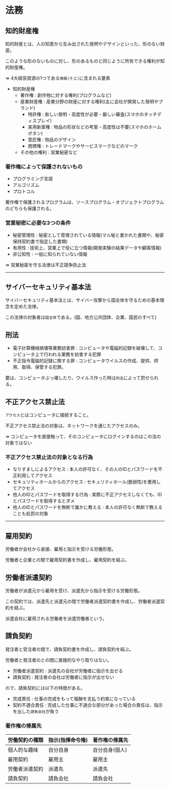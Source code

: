 # 法務

## 知的財産権

知的財産とは、人の知恵から生み出された発明やデザインといった、形のない財産。

このような形のないものに対し、形のあるものと同じように所有できる権利が知的財産権。

=> 4大経営資源の1つである`情報(チエ)`に含まれる要素

- 知的財産権
  - 著作権 : 創作物に対する権利(プログラムなど)
  - 産業財産権 : 産業分野の財産に対する権利(主に会社が開発した発明やブランド)
    - 特許権 : 新しい発明・高度性が必要・厳しい審査(スマホのタッチディスプレイ)
    - 実用新案権 : 物品の形状などの考案・高度性は不要(スマホのホームボタン)
    - 意匠権 : 物品のデザイン
    - 商標権 : トレードマークやサービスマークなどのマーク
  - その他の権利 : 営業秘密など

### 著作権によって保護されないもの

- プログラミング言語
- アルゴリズム
- プロトコル

著作権で保護されるプログラムは、ソースプログラム・オブジェクトプログラムのどちらも保護される。

### 営業秘密に必要な3つの条件

- 秘密管理性 : 秘密として管理されている情報(マル秘と書かれた書類や、秘密保持契約書で指定した書類)
- 有用性 : 技術上、営業上で役に立つ情報(開発実験の結果データや顧客情報)
- 非公知性 : 一般に知られていない情報

=> 営業秘密を守る法律は不正競争防止法

---

## サイバーセキュリティ基本法

サイバーセキュリティ基本法とは、サイバー攻撃から国全体を守るための基本理念を定めた法律。

この法律の対象者は`国全体`である。(国、地方公共団体、企業、国民のすべて)

## 刑法

- 電子計算機械損壊等業務妨害罪 : コンピュータや電磁的記録を破壊して、コンピュータ上で行われる業務を妨害する犯罪
- 不正指令電磁的記録に関する罪 : コンピュータウイルスの作成、提供、供用、取得、保管する犯罪。

要は、コンピュータぶっ壊したり、ウイルス作った時は`刑法`によって罰せられる。

## 不正アクセス禁止法

`アクセス`とはコンピュータに接続すること。

不正アクセス禁止法の対象は、ネットワークを通じたアクセスのみ。

=> コンピュータを直接触って、そのコンピュータにログインするのはこの法の対象ではない

### 不正アクセス禁止法の対象となる行為

- なりすましによるアクセス : 本人の許可なく、その人のIDとパスワードを不正利用してアクセス
- セキュリティホールからのアクセス : セキュリティホール(脆弱性)を悪用してアクセス
- 他人のIDとパスワードを取得する行為 : 実際に不正アクセスしなくても、IDとパスワードを取得するとダメ
- 他人のIDとパスワードを無断で誰かに教える : 本人の許可なく無断で教えることも処罰の対象

---

## 雇用契約

労働者が会社から直接、雇用と指示を受ける労働形態。

労働者と企業との間で雇用契約書を作成し、雇用契約を結ぶ。

## 労働者派遣契約

労働者が派遣元から雇用を受け、派遣先から指示を受ける労働形態。

この契約では、派遣先と派遣元の間で労働者派遣契約書を作成し、労働者派遣契約を結ぶ。

派遣会社に雇用される労働者を派遣労働者という。

## 請負契約

発注者と受注者の間で、請負契約書を作成し、請負契約を結ぶ。

労働者と発注者のとの間に直接的なやり取りはない。

- 労働者派遣契約 : 派遣先の会社が労働者に指示を出せる
- 請負契約 : 発注者の会社は労働者に指示が出せない

ので、請負契約には以下の特徴がある。

- 完成責任 : 仕事の完成をもって報酬を支払う約束になっている
- 契約不適合責任 : 完成した仕事に不適合な部分があった場合の責任は、指示を出した`請負会社`が負う

### 著作権の帰属先

| 労働契約の種類 | 指示(指揮命令権) | 著作権の帰属先 |
|----------------|------------------|----------------|
| 個人的な趣味   | 自分自身         | 自分自身(個人) |
| 雇用契約       | 雇用主           | 雇用主         |
| 労働者派遣契約 | 派遣先           | 派遣先         |
| 請負契約       | 請負会社         | 請負会社       |


